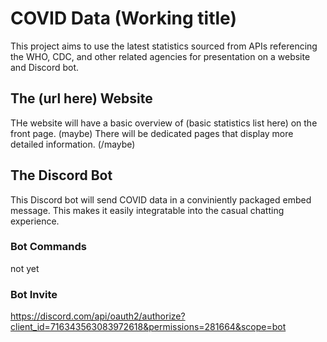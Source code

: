 # COVID Data (Working title)
This project aims to use the latest statistics sourced from APIs referencing the WHO, CDC, and other related agencies for presentation on a website and Discord bot.

## The (url here) Website
THe website will have a basic overview of (basic statistics list here) on the front page. (maybe) There will be dedicated pages that display more detailed information. (/maybe)

## The Discord Bot
This Discord bot will send COVID data in a conviniently packaged embed message. This makes it easily integratable into the casual chatting experience.

### Bot Commands
not yet

### Bot Invite
https://discord.com/api/oauth2/authorize?client_id=716343563083972618&permissions=281664&scope=bot
